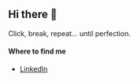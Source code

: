 ## Hi there 👋

<!--
**BeuMoshehQA/BeuMoshehQA** is a ✨ _special_ ✨ repository because its `README.md` (this file) appears on your GitHub profile. -->

Click, break, repeat… until perfection.

#### Where to find me

- [LinkedIn](https://www.linkedin.com/in/beumoshehqa/)
